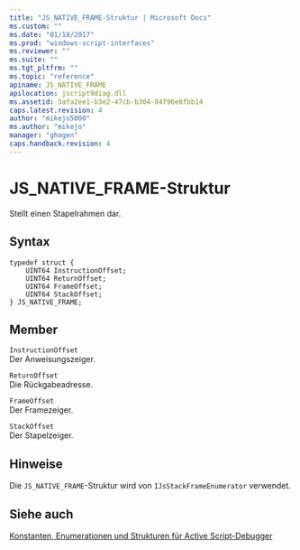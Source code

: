 ```yaml
---
title: "JS_NATIVE_FRAME-Struktur | Microsoft Docs"
ms.custom: ""
ms.date: "01/18/2017"
ms.prod: "windows-script-interfaces"
ms.reviewer: ""
ms.suite: ""
ms.tgt_pltfrm: ""
ms.topic: "reference"
apiname: JS_NATIVE_FRAME
apilocation: jscript9diag.dll
ms.assetid: 5afa2ee1-b3e2-47cb-b304-84f96e6fbb14
caps.latest.revision: 4
author: "mikejo5000"
ms.author: "mikejo"
manager: "ghogen"
caps.handback.revision: 4
---
```

# JS_NATIVE_FRAME-Struktur
Stellt einen Stapelrahmen dar.  
  
## Syntax  
  
```  
typedef struct {  
    UINT64 InstructionOffset;  
    UINT64 ReturnOffset;  
    UINT64 FrameOffset;  
    UINT64 StackOffset;  
} JS_NATIVE_FRAME;  
```  
  
## Member  
 `InstructionOffset`  
 Der Anweisungszeiger.  
  
 `ReturnOffset`  
 Die Rückgabeadresse.  
  
 `FrameOffset`  
 Der Framezeiger.  
  
 `StackOffset`  
 Der Stapelzeiger.  
  
## Hinweise  
 Die `JS_NATIVE_FRAME`\-Struktur wird von `IJsStackFrameEnumerator` verwendet.  
  
## Siehe auch  
 [Konstanten, Enumerationen und Strukturen für Active Script\-Debugger](../../winscript/reference/active-script-debugger-constants-enumerations-and-structures.md)